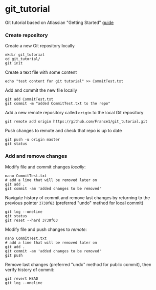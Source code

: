 # git_tutorial
Git tutorial based on Atlassian "Getting Started" [guide](https://it.atlassian.com/git/tutorials/setting-up-a-repository)

### Create repository
Create a new Git repository locally
```
mkdir git_tutorial
cd git_tutorial/
git init
```

Create a text file with some content
```
echo "test content for git tutorial" >> CommitTest.txt
```

Add and commit the new file locally
```
git add CommitTest.txt 
git commit -m "added CommitTest.txt to the repo"
```

Add a new remote repository called `origin` to the local Git repository
```
git remote add origin https://github.com/France1/git_tutorial.git
```

Push changes to remote and check that repo is up to date
```
git push -u origin master
git status
```
### Add and remove changes
Modify file and commit changes *locally*:
```
nano CommitTest.txt 
# add a line that will be removed later on
git add .
git commit -am 'added changes to be removed'
```

Navigate history of commit and remove last changes by returning to the previous pointer `3730f63` (preferred "undo" method for local commit)
```
git log --oneline
git status
git reset --hard 3730f63
```

Modify file and push changes to *remote*: 
```
nano CommitTest.txt 
# add a line that will be removed later on
git add .
git commit -am 'added changes to be removed'
git push
```

Remove last changes (preferred "undo" method for public commit), then verify history of commit:
```
git revert HEAD
git log --oneline
```





